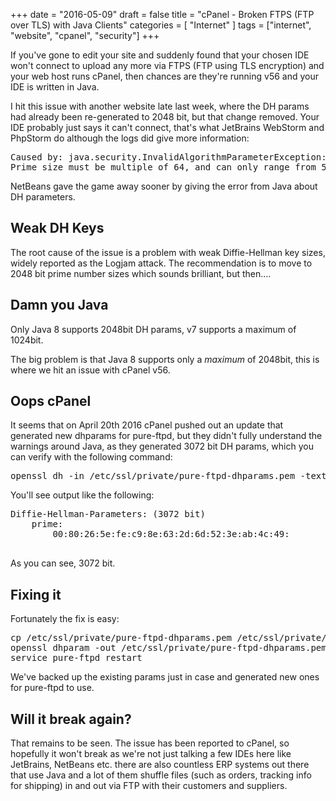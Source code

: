 +++
date = "2016-05-09"
draft = false
title = "cPanel - Broken FTPS (FTP over TLS) with Java Clients"
categories = [ "Internet" ]
tags = ["internet", "website", "cpanel", "security"]
+++

If you've gone to edit your site and suddenly found that your chosen IDE won't connect to upload any more via FTPS (FTP using TLS encryption) and your web host runs cPanel, then chances are they're running v56 and your IDE is written in Java.

I hit this issue with another website late last week, where the DH params had already been re-generated to 2048 bit, but that change removed.  Your IDE probably just says it can't connect, that's what JetBrains WebStorm and PhpStorm do although the logs did give more information:
<pre>
Caused by: java.security.InvalidAlgorithmParameterException:
Prime size must be multiple of 64, and can only range from 512 to 2048 (inclusive)
</pre>
NetBeans gave the game away sooner by giving the error from Java about DH parameters.

## Weak DH Keys
The root cause of the issue is a problem with weak Diffie-Hellman key sizes, widely reported as the Logjam attack.  The recommendation is to move to 2048 bit prime number sizes which sounds brilliant, but then....

## Damn you Java
Only Java 8 supports 2048bit DH params, v7 supports a maximum of 1024bit.

The big problem is that Java 8 supports only a *maximum* of 2048bit, this is where we hit an issue with cPanel v56.

## Oops cPanel
It seems that on April 20th 2016 cPanel pushed out an update that generated new dhparams for pure-ftpd, but they didn't fully understand the warnings around Java, as they generated 3072 bit DH params, which you can verify with the following command:

<pre>
openssl dh -in /etc/ssl/private/pure-ftpd-dhparams.pem -text -noout
</pre>
You'll see output like the following:

<pre>
Diffie-Hellman-Parameters: (3072 bit)
    prime:
        00:80:26:5e:fe:c9:8e:63:2d:6d:52:3e:ab:4c:49:
        <snip>
</pre>
As you can see, 3072 bit.

## Fixing it
Fortunately the fix is easy:

<pre>
cp /etc/ssl/private/pure-ftpd-dhparams.pem /etc/ssl/private/pure-ftpd-dhparams.pem.bak
openssl dhparam -out /etc/ssl/private/pure-ftpd-dhparams.pem 2048
service pure-ftpd restart
</pre>
We've backed up the existing params just in case and generated new ones for pure-ftpd to use.

## Will it break again?
That remains to be seen.  The issue has been reported to cPanel, so hopefully it won't break as we're not just talking a few IDEs here like JetBrains, NetBeans etc. there are also countless ERP systems out there that use Java and a lot of them shuffle files (such as orders, tracking info for shipping) in and out via FTP with their customers and suppliers.